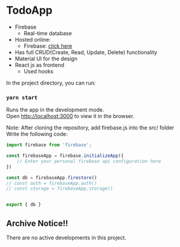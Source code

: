 # TodoApp

* Firebase
  * Real-time database
* Hosted online:
  * Firebase: [click here](https://mytodo-ep.web.app)
* Has full CRUD(Create, Read, Update, Delete) functionality
* Material UI for the design
* React js as frontend
  * Used hooks

In the project directory, you can run:

### `yarn start`
Runs the app in the development mode.\
Open [http://localhost:3000](http://localhost:3000) to view it in the browser.

Note: After cloning the repository, add firebase.js into the src/ folder\
Write the following code:
```js
import firebase from 'firebase';

const firebaseApp = firebase.initializeApp({
    // Enter your personal firebase api configuration here
})

const db = firebaseApp.firestore()
// const auth = firebaseApp.auth()
// const storage = firebaseApp.storage()


export { db }
```

## Archive Notice!!

There are no active developments in this project.
